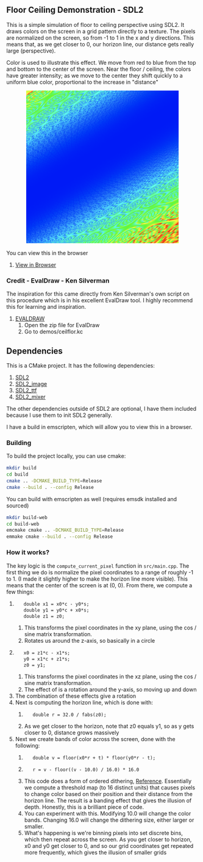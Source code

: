 ## Floor Ceiling Demonstration - SDL2

This is a simple simulation of floor to ceiling perspective using SDL2. It draws colors on the screen in a grid pattern
directly to a texture. The pixels are normalized on the screen, so from -1 to 1 in the x and y directions. This means that,
as we get closer to 0, our horizon line, our distance gets really large (perspective). 

Color is used to illustrate this effect. We move from red to blue from the top and bottom to the center of the screen. Near the floor / ceiling, the colors have greater intensity; as we move to the center they shift quickly to a uniform blue color, proportional to the increase in "distance"
<div style="text-align: center;">
    <img src="output/output_sample.png" alt="Example Image" width="400px" height="400px">
</div>


You can view this in the browser 
1. [View in Browser](https://hbeadles.github.io/floor_ceiling_perspective_simulation/floor_ceil_perspective.html)

### Credit - EvalDraw - Ken Silverman

The inspiration for this came directly from Ken Silverman's own script on this procedure which is in his excellent EvalDraw tool. I highly
recommend this for learning and inspiration. 

1. [EVALDRAW](https://advsys.net/ken/download.htm)
    1. Open the zip file for EvalDraw
    2. Go to demos/ceilflor.kc

## Dependencies

This is a CMake project. It has the following dependencies:

1. [SDL2](https://www.libsdl.org/)
2. [SDL2_image](https://www.libsdl.org/projects/SDL_image/) 
3. [SDL2_ttf](https://www.libsdl.org/projects/SDL_ttf/)
4. [SDL2_mixer](https://www.libsdl.org/projects/SDL_mixer/)

The other dependencies outside of SDL2 are optional, I have them included because I use them to init SDL2 generally. 

I have a build in emscripten, which will allow you to view this in a browser. 


### Building

To build the project locally, you can use cmake:

```bash
mkdir build
cd build
cmake .. -DCMAKE_BUILD_TYPE=Release
cmake --build . --config Release
```

You can build with emscripten as well (requires emsdk installed and sourced)

```bash
mkdir build-web
cd build-web
emcmake cmake .. -DCMAKE_BUILD_TYPE=Release
emmake cmake --build . --config Release
```

### How it works?

The key logic is the `compute_current_pixel` function in `src/main.cpp`. The first thing we do is normalize the pixel coordinates to a range of roughly -1 to 1.
(I made it slightly higher to make the horizon line more visible). This means that the center of the screen is at (0, 0). 
From there, we compute a few things:

1.        double x1 = x0*c - y0*s; 
          double y1 = y0*c + x0*s;
          double z1 = z0;
   1. This transforms the pixel coordinates in the xy plane, using the cos / sine matrix transformation.
   2. Rotates us around the z-axis, so basically in a circle
2.        x0 = z1*c - x1*s; 
          y0 = x1*c + z1*s;
          z0 = y1;
   1. This transforms the pixel coordinates in the xz plane, using the cos / sine matrix transformation.
   2. The effect of is a rotation around the y-axis, so moving up and down
3. The combination of these effects give a rotation
4. Next is computing the horizon line, which is done with:
   1.        double r = 32.0 / fabs(z0);
   2. As we get closer to the horizon, note that z0 equals y1, so as y gets closer to 0, distance grows massively
5. Next we create bands of color across the screen, done with the following: 
   1.        double v = floor(x0*r + t) * floor(y0*r - t);
   2.        r = v - floor((v - 10.0) / 16.0) * 16.0
   3.  This code does a form of ordered dithering, [Reference](https://en.wikipedia.org/wiki/Ordered_dithering). Essentially we compute a threshold map (to 16 distinct units) that causes pixels to change color based on their position
and their distance from the horizon line. The result is a banding effect that gives the illusion of depth. Honestly, this is a brilliant piece of code. 
   4. You can experiment with this. Modifying $10.0$ will change the color bands. Changing $16.0$ will change the dithering size, either larger or smaller. 
   5. What's happening is we're binning pixels into set discrete bins, which then repeat across the screen. As you get closer to horizon, x0 and y0 get closer to 0, and so our grid coordinates get repeated more frequently, which gives the illusion of smaller grids

